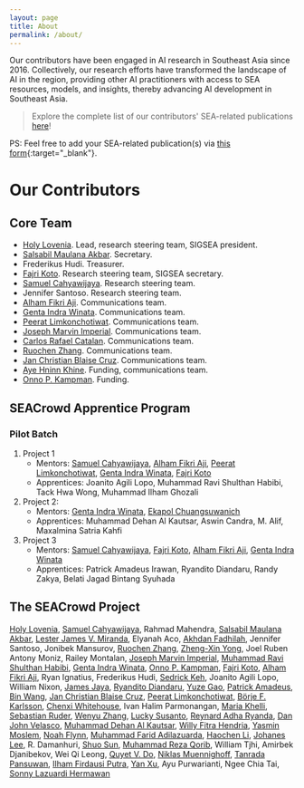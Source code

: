 ```yaml
---
layout: page
title: About
permalink: /about/
---
```


Our contributors have been engaged in AI research in Southeast Asia since 2016. Collectively, our research efforts have transformed the landscape of AI in the region, providing other AI practitioners with access to SEA resources, models, and insights, thereby advancing AI development in Southeast Asia.

> Explore the complete list of our contributors' SEA-related publications [here](https://docs.google.com/spreadsheets/d/1rtQ42Q-ehfJ4v5Xc_xh-ibzfDvz7i53VrOEWTnjIuIo/pubhtml?gid=149756427&single=true)!

PS: Feel free to add your SEA-related publication(s) via [this form](https://forms.gle/kDckVzjcNNap3U2P9){:target="_blank"}.

# Our Contributors

## Core Team

- [Holy Lovenia](https://holylovenia.github.io/). Lead, research steering team, SIGSEA president.
- [Salsabil Maulana Akbar](https://sabilmakbar.github.io/). Secretary.
- Frederikus Hudi. Treasurer.
- [Fajri Koto](www.fajrikoto.com). Research steering team, SIGSEA secretary.
- [Samuel Cahyawijaya](https://samuelcahyawijaya.github.io/). Research steering team.
- Jennifer Santoso. Research steering team.
- [Alham Fikri Aji](https://afaji.github.io/). Communications team.
- [Genta Indra Winata](https://gentawinata.com/). Communications team.
- [Peerat Limkonchotiwat](https://mrpeerat.github.io/). Communications team.
- [Joseph Marvin Imperial](https://www.josephimperial.com/). Communications team.
- [Carlos Rafael Catalan](https://www.linkedin.com/in/clcatalan/). Communications team.
- [Ruochen Zhang](ruochenzhang.com). Communications team.
- [Jan Christian Blaise Cruz](https://blaisecruz.com). Communications team.
- [Aye Hninn Khine](https://ayehninnkhine.github.io/). Funding, communications team.
- [Onno P. Kampman](https://onnokampman.github.io). Funding.

## SEACrowd Apprentice Program

### Pilot Batch

1. Project 1
   - Mentors: [Samuel Cahyawijaya](https://samuelcahyawijaya.github.io/), [Alham Fikri Aji](https://afaji.github.io/), [Peerat Limkonchotiwat](https://mrpeerat.github.io/), [Genta Indra Winata](https://gentawinata.com/), [Fajri Koto](www.fajrikoto.com)
   - Apprentices: Joanito Agili Lopo, Muhammad Ravi Shulthan Habibi, Tack Hwa Wong, Muhammad Ilham Ghozali
3. Project 2:
   - Mentors: [Genta Indra Winata](https://gentawinata.com/), [Ekapol Chuangsuwanich](https://ekapolc.github.io/)
   - Apprentices: Muhammad Dehan Al Kautsar, Aswin Candra, M. Alif, Maxalmina Satria Kahfi
5. Project 3
   - Mentors: [Samuel Cahyawijaya](https://samuelcahyawijaya.github.io/), [Fajri Koto](www.fajrikoto.com), [Alham Fikri Aji](https://afaji.github.io/), [Genta Indra Winata](https://gentawinata.com/)
   - Apprentices: Patrick Amadeus Irawan, Ryandito Diandaru, Randy Zakya, Belati Jagad Bintang Syuhada

## The SEACrowd Project

[Holy Lovenia](https://holylovenia.github.io/), [Samuel Cahyawijaya](https://samuelcahyawijaya.github.io/), Rahmad Mahendra, [Salsabil Maulana Akbar](https://sabilmakbar.github.io/), [Lester James V. Miranda](https://ljvmiranda921.github.io), Elyanah Aco, [Akhdan Fadhilah](https://akhdanfadh.github.io/), Jennifer Santoso, Jonibek Mansurov, [Ruochen Zhang](ruochenzhang.com), [Zheng-Xin Yong](yongzx.github.io), Joel Ruben Antony Moniz, Railey Montalan, [Joseph Marvin Imperial](https://www.josephimperial.com/), [Muhammad Ravi Shulthan Habibi](https://muhammadravi251001.github.io/), [Genta Indra Winata](https://gentawinata.com/), [Onno P. Kampman](https://onnokampman.github.io), [Fajri Koto](www.fajrikoto.com), [Alham Fikri Aji](https://afaji.github.io/), Ryan Ignatius, Frederikus Hudi, [Sedrick Keh](https://sedrickkeh.github.io), Joanito Agili Lopo, William Nixon, [James Jaya](https://jamesjaya.com), [Ryandito Diandaru](rayendito.github.io), [Yuze Gao](gyyz.github.io), [Patrick Amadeus](https://patrickamadeus.github.io/), [Bin Wang](https://binwang28.github.io/), [Jan Christian Blaise Cruz](https://blaisecruz.com), [Peerat Limkonchotiwat](https://mrpeerat.github.io/), [Börje F. Karlsson](https://tellarin.com/borje/), [Chenxi Whitehouse](https://chenxwh.github.io/), Ivan Halim Parmonangan, [Maria Khelli](https://khelli07.vercel.app/), [Sebastian Ruder](https://www.ruder.io/), [Wenyu Zhang](https://sites.coecis.cornell.edu/wenyuzhang/), [Lucky Susanto](https://luckysusanto.github.io/), [Reynard Adha Ryanda](https://reynardryanda.github.io/), [Dan John Velasco](https://danjohnvelasco.github.io/), [Muhammad Dehan Al Kautsar](https://dehanalkautsar.github.io/), [Willy Fitra Hendria](https://willyfh.github.io), [Yasmin Moslem](https://machinetranslation.io/ ), [Noah Flynn](https://noahrflynn.com/), [Muhammad Farid Adilazuarda](https://faridlazuarda.github.io/), [Haochen Li](https://alex-haochenli.github.io/), [Johanes Lee](https://github.com/Enliven26), R. Damanhuri, [Shuo Sun](https://ssun32.github.io/), [Muhammad Reza Qorib](https://mrqorib.github.io/), William Tjhi, Amirbek Djanibekov, Wei Qi Leong, [Quyet V. Do](dovanquyet.github.io), [Niklas Muennighoff](https://muennighoff.github.io/), [Tanrada Pansuwan](https://tanradap.github.io), [Ilham Firdausi Putra](https://ilhamfp.github.io/), [Yan Xu](https://yana-xuyan.github.io/), Ayu Purwarianti, Ngee Chia Tai, [Sonny Lazuardi Hermawan](https://sonnylab.com)

